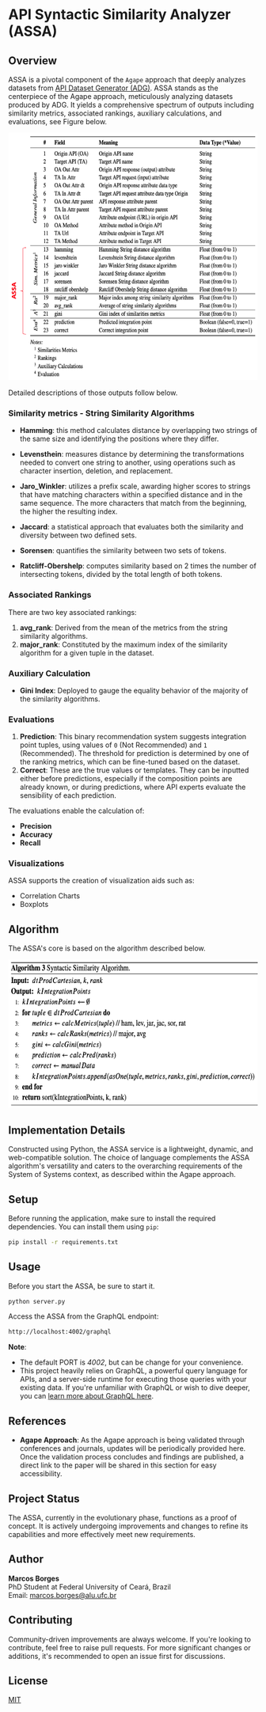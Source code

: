 # API Syntactic Similarity Analyzer (ASSA)

## Overview

ASSA is a pivotal component of the `Agape` approach that deeply analyzes datasets from [API Dataset Generator (ADG)](https://github.com/marcosborges1/api-dataset-generator-service). ASSA stands as the centerpiece of the Agape approach, meticulously analyzing datasets produced by ADG. It yields a comprehensive spectrum of outputs including similarity metrics, associated rankings, auxiliary calculations, and evaluations, see Figure below.

<img src="/images/assa_dataset.png" height="500"/>

Detailed descriptions of those outputs follow below.

### Similarity metrics - String Similarity Algorithms

- **Hamming**: this method calculates distance by overlapping two strings of the same size and identifying the positions where they differ.

- **Levensthein**: measures distance by determining the transformations needed to convert one string to another, using operations such as character insertion, deletion, and replacement.

- **Jaro_Winkler**: utilizes a prefix scale, awarding higher scores to strings that have matching characters within a specified distance and in the same sequence. The more characters that match from the beginning, the higher the resulting index.

- **Jaccard**: a statistical approach that evaluates both the similarity and diversity between two defined sets.

- **Sorensen**: quantifies the similarity between two sets of tokens.

- **Ratcliff-Obershelp**: computes similarity based on 2 times the number of intersecting tokens, divided by the total length of both tokens.

### Associated Rankings

There are two key associated rankings:

1. **avg_rank**: Derived from the mean of the metrics from the string similarity algorithms.
2. **major_rank**: Constituted by the maximum index of the similarity algorithm for a given tuple in the dataset.

### Auxiliary Calculation

- **Gini Index**: Deployed to gauge the equality behavior of the majority of the similarity algorithms.

### Evaluations

1. **Prediction**: This binary recommendation system suggests integration point tuples, using values of `0` (Not Recommended) and `1` (Recommended). The threshold for prediction is determined by one of the ranking metrics, which can be fine-tuned based on the dataset.
2. **Correct**: These are the true values or templates. They can be inputted either before predictions, especially if the composition points are already known, or during predictions, where API experts evaluate the sensibility of each prediction.

The evaluations enable the calculation of:

- **Precision**
- **Accuracy**
- **Recall**

### Visualizations

ASSA supports the creation of visualization aids such as:

- Correlation Charts
- Boxplots

## Algorithm

The ASSA's core is based on the algorithm described below.

<img src="/images/assa_algorithm.png" height="300"/>

## Implementation Details

Constructed using Python, the ASSA service is a lightweight, dynamic, and web-compatible solution. The choice of language complements the ASSA algorithm's versatility and caters to the overarching requirements of the System of Systems context, as described within the Agape approach.

## Setup

Before running the application, make sure to install the required dependencies. You can install them using `pip`:

```bash
pip install -r requirements.txt
```

## Usage

Before you start the ASSA, be sure to start it.

```bash
python server.py
```

Access the ASSA from the GraphQL endpoint:

```bash
http://localhost:4002/graphql
```

**Note**:

- The default PORT is _4002_, but can be change for your convenience.
- This project heavily relies on GraphQL, a powerful query language for APIs, and a server-side runtime for executing those queries with your existing data. If you're unfamiliar with GraphQL or wish to dive deeper, you can [learn more about GraphQL here](https://graphql.org/).

## References

- **Agape Approach**: As the Agape approach is being validated through conferences and journals, updates will be periodically provided here. Once the validation process concludes and findings are published, a direct link to the paper will be shared in this section for easy accessibility.

## Project Status

The ASSA, currently in the evolutionary phase, functions as a proof of concept. It is actively undergoing improvements and changes to refine its capabilities and more effectively meet new requirements.

## Author

**Marcos Borges**  
PhD Student at Federal University of Ceará, Brazil  
Email: [marcos.borges@alu.ufc.br](mailto:marcos.borges@alu.ufc.br)

## Contributing

Community-driven improvements are always welcome. If you're looking to contribute, feel free to raise pull requests. For more significant changes or additions, it's recommended to open an issue first for discussions.

## License

[MIT](https://choosealicense.com/licenses/mit/)
